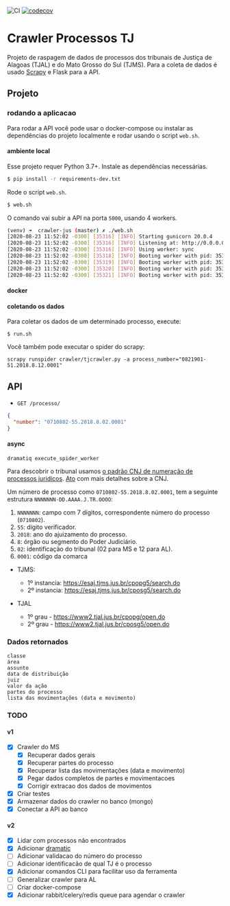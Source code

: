 ![CI](https://github.com/gabicavalcante/crawler-jus/workflows/CI/badge.svg)
[![codecov](https://codecov.io/gh/gabicavalcante/crawler-jus/branch/master/graph/badge.svg)](https://codecov.io/gh/gabicavalcante/crawler-jus)

# Crawler Processos TJ

Projeto de raspagem de dados de processos dos tribunais de Justiça de Alagoas (TJAL) e do Mato Grosso do Sul (TJMS).
Para a coleta de dados é usado [Scrapy](https://docs.scrapy.org/en/latest/) e Flask para a API.

## Projeto

### rodando a aplicacao

Para rodar a API você pode usar o docker-compose ou instalar as dependências do projeto localmente e rodar usando o script `web.sh`.

#### ambiente local

Esse projeto requer Python 3.7+. Instale as dependências necessárias.

```bash
$ pip install -r requirements-dev.txt
```

Rode o script `web.sh`.

```bash
$ web.sh
```

O comando vai subir a API na porta `5000`, usando 4 workers.

```bash
(venv) ➜  crawler-jus (master) ✗ ./web.sh
[2020-08-23 11:52:02 -0300] [35316] [INFO] Starting gunicorn 20.0.4
[2020-08-23 11:52:02 -0300] [35316] [INFO] Listening at: http://0.0.0.0:5000 (35316)
[2020-08-23 11:52:02 -0300] [35316] [INFO] Using worker: sync
[2020-08-23 11:52:02 -0300] [35318] [INFO] Booting worker with pid: 35318
[2020-08-23 11:52:02 -0300] [35319] [INFO] Booting worker with pid: 35319
[2020-08-23 11:52:02 -0300] [35320] [INFO] Booting worker with pid: 35320
[2020-08-23 11:52:02 -0300] [35321] [INFO] Booting worker with pid: 35321
```

#### docker

#### coletando os dados

Para coletar os dados de um determinado processo, execute:

```
$ run.sh
```

Você também pode executar o spider do scrapy:

```
scrapy runspider crawler/tjcrawler.py -a process_number="0821901-51.2018.8.12.0001"
```

## API

- `GET /processo/`

```json
{
  "number": "0710802-55.2018.8.02.0001"
}
```


#### async
```
dramatiq execute_spider_worker
```

Para descobrir o tribunal usamos [o padrão CNJ de numeração de processos juridicos](https://www.cnj.jus.br/programas-e-acoes/numeracao-unica/). [Ato](https://atos.cnj.jus.br/atos/detalhar/atos-normativos?documento=119) com mais detalhes sobre a CNJ.

Um número de processo como `0710802-55.2018.8.02.0001`, tem a seguinte estrutura `NNNNNNN-DD.AAAA.J.TR.OOOO`:

1.  `NNNNNNN`: campo com 7 dígitos, correspondente número do processo (`0710802`).
2.  `55`: dígito verificador.
3.  `2018`: ano do ajuizamento do processo.
4.  `8`: órgão ou segmento do Poder Judiciário.
5.  `02`: identificação do tribunal (02 para MS e 12 para AL).
6.  `0001`: código da comarca

- TJMS:

  - 1º instancia: https://esaj.tjms.jus.br/cpopg5/search.do
  - 2º instancia: https://esaj.tjms.jus.br/cposg5/search.do

- TJAL
  - 1º grau - https://www2.tjal.jus.br/cpopg/open.do
  - 2º grau - https://www2.tjal.jus.br/cposg5/open.do

###

### Dados retornados

```
classe
área
assunto
data de distribuição
juiz
valor da ação
partes do processo
lista das movimentações (data e movimento)
```

### TODO

#### v1

- [x] Crawler do MS
  - [x] Recuperar dados gerais
  - [x] Recuperar partes do processo
  - [x] Recuperar lista das movimentações (data e movimento)
  - [x] Pegar dados completos de partes e movimentacoes
  - [x] Corrigir extracao dos dados de movimentos
- [x] Criar testes
- [x] Armazenar dados do crawler no banco (mongo)
- [x] Conectar a API ao banco

#### v2

- [x] Lidar com processos não encontrados
- [x] Adicionar [dramatic](https://dramatiq.io/guide.html#actors)
- [ ] Adicionar validacao do número do processo
- [ ] Adicionar identificacão de qual TJ é o processo
- [x] Adicionar comandos CLI para facilitar uso da ferramenta
- [ ] Generalizar crawler para AL
- [ ] Criar docker-compose
- [x] Adicionar rabbit/celery/redis queue para agendar o crawler
